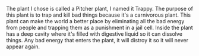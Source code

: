 The plant I chose is called a Pitcher plant, I named it Trappy. The purpose of this plant is to trap and kill bad things
because it's a carnivorous plant. This plant can make the world a better place by eliminating all the bad energy from people
and trapping them as a punishment in a jail cell. Inside the plant has a deep cavity where it's filled with digestive
liquid so it can dissolve things. Any bad energy that enters the plant, it will distroy it so it will never appear again. 
